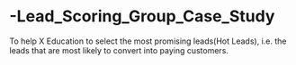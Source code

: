 # -Lead_Scoring_Group_Case_Study
To help X Education to select the most promising leads(Hot Leads), i.e. the leads that are most likely to convert into paying customers. 
